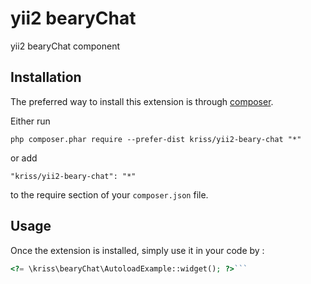 yii2 bearyChat
==============
yii2 bearyChat component

Installation
------------

The preferred way to install this extension is through [composer](http://getcomposer.org/download/).

Either run

```
php composer.phar require --prefer-dist kriss/yii2-beary-chat "*"
```

or add

```
"kriss/yii2-beary-chat": "*"
```

to the require section of your `composer.json` file.


Usage
-----

Once the extension is installed, simply use it in your code by  :

```php
<?= \kriss\bearyChat\AutoloadExample::widget(); ?>```